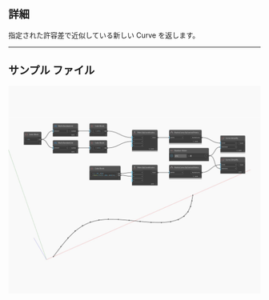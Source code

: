 ## 詳細
指定された許容差で近似している新しい Curve を返します。
___
## サンプル ファイル

![Simplify](./Autodesk.DesignScript.Geometry.Curve.Simplify_img.jpg)

